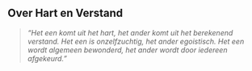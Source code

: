 ## Over Hart en Verstand

> *“Het een komt uit het hart, het ander komt uit het berekenend verstand.
> Het een is onzelfzuchtig, het ander egoistisch.
> Het een wordt algemeen bewonderd, het ander wordt door iedereen afgekeurd.”*
